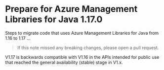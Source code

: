# Prepare for Azure Management Libraries for Java 1.17.0 #

Steps to migrate code that uses Azure Management Libraries for Java from 1.16 to 1.17 ...

> If this note missed any breaking changes, please open a pull request.


V1.17 is backwards compatible with V1.16 in the APIs intended for public use that reached the general availability (stable) stage in V1.x.